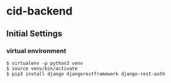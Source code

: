 # cid-backend

## Initial Settings
### virtual environment
```console
$ virtualenv -p python3 venv
$ source venv/bin/activate
$ pip3 install django djangorestframework django-rest-auth
```

